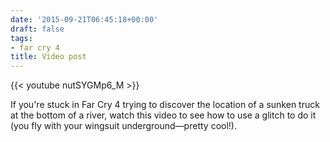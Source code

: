 ```yaml
---
date: '2015-09-21T06:45:18+00:00'
draft: false
tags:
- far cry 4
title: Video post
---
```


{{< youtube nutSYGMp6_M >}}

If you're stuck in Far Cry 4 trying to discover the location of a sunken truck at the bottom of a river, watch this video to see how to use a glitch to do it (you fly with your wingsuit underground—pretty cool!).

